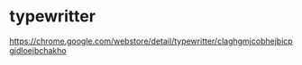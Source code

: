 typewritter
===========
https://chrome.google.com/webstore/detail/typewritter/claghgmjcobhejbicpgjdloejbchakho
